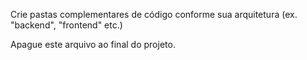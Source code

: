 Crie pastas complementares de código conforme sua arquitetura (ex. "backend", "frontend" etc.)

Apague este arquivo ao final do projeto.